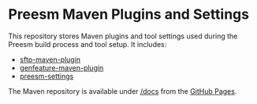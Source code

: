 # Preesm Maven Plugins and Settings

This repository stores Maven plugins and tool settings used during the
Preesm build process and tool setup. It includes:

*   [sftp-maven-plugin](sftp-maven-plugin)
*   [genfeature-maven-plugin](genfeature-maven-plugin)
*   [preesm-settings](preesm-settings)

The Maven repository is available under [/docs](docs) from the [GitHub 
Pages](https://preesm.github.io/preesm-maven/).
